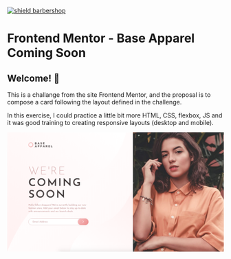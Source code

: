 [![shield barbershop](https://img.shields.io/badge/viniciustocchio-frontendmentor-aqua)](https://github.com/viniciustocchio/order-summary-component-main)

# Frontend Mentor - Base Apparel Coming Soon

## Welcome! 👋

This is a challange from the site Frontend Mentor, and the proposal is to compose a card following the layout defined in the challenge.

In this exercise, I could practice a little bit more HTML, CSS, flexbox, JS and it was good training to creating responsive layouts (desktop and mobile).

![Design preview for the Order summary card coding challenge](./images/design-preview.png)
